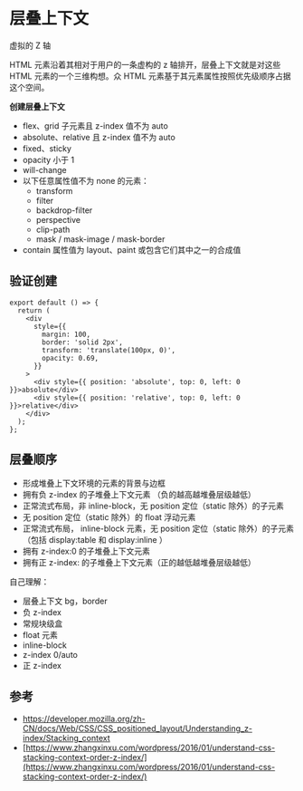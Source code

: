 # 层叠上下文

虚拟的 Z 轴

HTML 元素沿着其相对于用户的一条虚构的 z 轴排开，层叠上下文就是对这些 HTML 元素的一个三维构想。众 HTML 元素基于其元素属性按照优先级顺序占据这个空间。

**创建层叠上下文**

- flex、grid 子元素且 z-index 值不为 auto
- absolute、relative 且 z-index 值不为 auto
- fixed、sticky
- opacity 小于 1
- will-change
- 以下任意属性值不为 none 的元素：
  - transform
  - filter
  - backdrop-filter
  - perspective
  - clip-path
  - mask / mask-image / mask-border
- contain 属性值为 layout、paint 或包含它们其中之一的合成值

## 验证创建

```tsx
export default () => {
  return (
    <div
      style={{
        margin: 100,
        border: 'solid 2px',
        transform: 'translate(100px, 0)',
        opacity: 0.69,
      }}
    >
      <div style={{ position: 'absolute', top: 0, left: 0 }}>absolute</div>
      <div style={{ position: 'relative', top: 0, left: 0 }}>relative</div>
    </div>
  );
};
```

## 层叠顺序

- 形成堆叠上下文环境的元素的背景与边框
- 拥有负 z-index 的子堆叠上下文元素 （负的越高越堆叠层级越低）
- 正常流式布局，非 inline-block，无 position 定位（static 除外）的子元素
- 无 position 定位（static 除外）的 float 浮动元素
- 正常流式布局， inline-block 元素，无 position 定位（static 除外）的子元素（包括 display:table 和 display:inline ）
- 拥有 z-index:0 的子堆叠上下文元素
- 拥有正 z-index: 的子堆叠上下文元素（正的越低越堆叠层级越低）

自己理解：

- 层叠上下文 bg，border
- 负 z-index
- 常规块级盒
- float 元素
- inline-block
- z-index 0/auto
- 正 z-index

## 参考

- [https://developer.mozilla.org/zh-CN/docs/Web/CSS/CSS_positioned_layout/Understanding_z-index/Stacking_context
  ](https://developer.mozilla.org/zh-CN/docs/Web/CSS/CSS_positioned_layout/Understanding_z-index/Stacking_context)
- [https://www.zhangxinxu.com/wordpress/2016/01/understand-css-stacking-context-order-z-index/](https://www.zhangxinxu.com/wordpress/2016/01/understand-css-stacking-context-order-z-index/)

